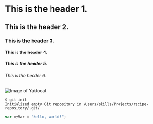 # This is the header 1.
## This is the header 2.
### This is the header 3.
#### This is the header 4.
##### This is the header 5.
###### This is the header 6.

![Image of Yaktocat](https://octodex.github.com/images/yaktocat.png)

```
$ git init
Initialized empty Git repository in /Users/skills/Projects/recipe-repository/.git/
```


``` javascript
var myVar = "Hello, world!";
```
